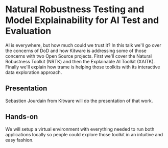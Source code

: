 # Natural Robustness Testing and Model Explainability for AI Test and Evaluation

AI is everywhere, but how much could we trust it? In this talk we'll go over the concerns of DoD and how Kitware is addressing some of those concerns with two Open Source projects. First we'll cover the Natural Robustness Toolkit (NRTK) and then the Explainable AI Toolkit (XAITK). Finally we'll explain how trame is helping those toolkits with its interactive data exploration approach.

## Presentation

Sebastien Jourdain from Kitware will do the presentation of that work.

## Hands-on

We will setup a virtual environment with everything needed to run both applications locally so people could explore those toolkit in an intuitive and easy fashion.